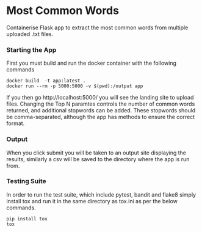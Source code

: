 # Most Common Words

Containerise Flask app to extract the most common words from multiple uploaded .txt files.

### Starting the App
First you must build and run the docker container with the following commands

```
docker build  -t app:latest .
docker run --rm -p 5000:5000 -v $(pwd):/output app
```
If you then go http://localhost:5000/ you will see the landing site to upload files.
Changing the Top N paramtes controls the number of common words returned, and additional 
stopwords can be added. These stopwords should be comma-separated, although the app has 
methods to ensure the correct format.

### Output
When you click submit you will be taken to an output site displaying the results, similarly a csv will be
saved to the directory where the app is run from.

### Testing Suite
In order to run the test suite, which include pytest, bandit and flake8 simply install tox and run it in the same directory as tox.ini as per the below 
commands.
```
pip install tox
tox
```
